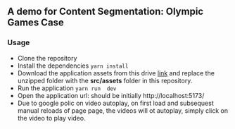 ## A demo for Content Segmentation: Olympic Games Case

### Usage

- Clone the repository
- Install the dependencies ```yarn install```
- Download the application assets from this drive [link](https://drive.google.com/file/d/1h6Lve7pWxLk6fjo82cKWG5i2uX9GCoSH/view?usp=sharing) and replace the unzipped folder with  the  **src/assets** folder in this repository.
- Run the application ```yarn run  dev```
- Open the application url: should be initially http://localhost:5173/
- Due to google polic on video autoplay, on first load and subsequest manual reloads of page page, the videos will ot autoplay, simply click on the video to play video.